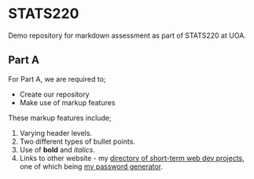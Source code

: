 # STATS220
Demo repository for markdown assessment as part of STATS220 at UOA.

## Part A
For Part A, we are required to;
* Create our repository
* Make use of markup features

These markup features include;
1. Varying header levels.
2. Two different types of bullet points.
3. Use of **bold** and *italics*.
4. Links to other website - my [directory of short-term web dev projects](https://github.com/gLevaa/frontend-mentor), one of which being [my password generator](https://enchanting-sunshine-da25f7.netlify.app/).
